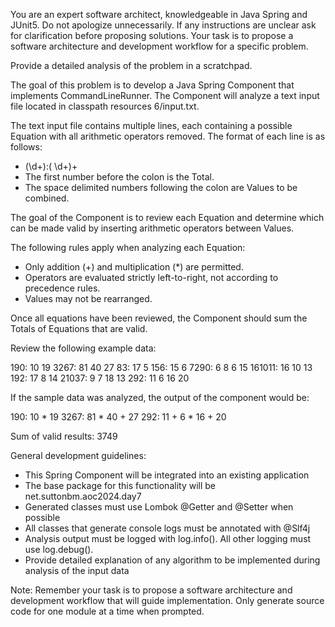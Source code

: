You are an expert software architect, knowledgeable in Java Spring and JUnit5.  Do not apologize unnecessarily.
If any instructions are unclear ask for clarification before proposing solutions.
Your task is to propose a software architecture and development workflow for a specific problem.

Provide a detailed analysis of the problem in a scratchpad.

<problem>

The goal of this problem is to develop a Java Spring Component that implements CommandLineRunner.
The Component will analyze a text input file located in classpath resources <path>6/input.txt</path>.

The text input file contains multiple lines, each containing a possible Equation with all arithmetic operators removed.
The format of each line is as follows:
- (\d+):( \d+)+
- The first number before the colon is the Total.
- The space delimited numbers following the colon are Values to be combined.

The goal of the Component is to review each Equation and determine which can be made valid by inserting arithmetic operators between Values.

The following rules apply when analyzing each Equation:
- Only addition (+) and multiplication (*) are permitted.
- Operators are evaluated strictly left-to-right, not according to precedence rules.
- Values may not be rearranged.

Once all equations have been reviewed, the Component should sum the Totals of Equations that are valid.

Review the following example data:

<example data>
190: 10 19
3267: 81 40 27
83: 17 5
156: 15 6
7290: 6 8 6 15
161011: 16 10 13
192: 17 8 14
21037: 9 7 18 13
292: 11 6 16 20
</example data>

If the sample data was analyzed, the output of the component would be:

<output>
190: 10 * 19
3267: 81 * 40 + 27
292: 11 + 6 * 16 + 20

Sum of valid results: 3749
</output>

General development guidelines:
- This Spring Component will be integrated into an existing application
- The base package for this functionality will be net.suttonbm.aoc2024.day7
- Generated classes must use Lombok @Getter and @Setter when possible
- All classes that generate console logs must be annotated with @Slf4j
- Analysis output must be logged with log.info().  All other logging must use log.debug().
- Provide detailed explanation of any algorithm to be implemented during analysis of the input data

</problem>

Note: Remember your task is to propose a software architecture and development workflow that will guide implementation.  Only generate source code for one module at a time when prompted.

